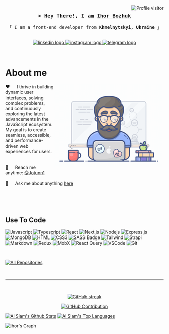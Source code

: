 <a href="https://komarev.com/ghpvc/?username=Jotunn1">
  <img align="right" src="https://komarev.com/ghpvc/?username=Jotunn1&label=Visitors&color=0e75b6&style=flat" alt="Profile visitor" />
</a>

<!-- Intro  -->
<h3 align="center">
        <samp>&gt; Hey There!, I am
                <b><a target="_blank" href="https://Jotunn1.com">Ihor Bozhuk</a></b>
        </samp>
</h3>


<p align="center"> 
  <samp>
    「 I am a front-end developer from <b>Khmelnytskyi, Ukraine</b> 」
    <br>
    <br>
  </samp>
</p>

<p align="center">
 <a href="https://www.linkedin.com/in/ihor-bozhuk-aba4451a8/" target="_blank">
  <img src="https://img.shields.io/badge/LinkedIn-0077B5?style=for-the-badge&logo=linkedin&logoColor=white" alt="linkedin logo"/>
 </a>
 <a href="https://www.instagram.com/ihor_bozhuk/" target="_blank">
  <img src="https://img.shields.io/badge/Instagram-fe4164?style=for-the-badge&logo=instagram&logoColor=white" alt="instagram logo" />
 </a> 
   <a href="https://t.me/Jotunn1" target="_blank">
  <img src="https://img.shields.io/badge/Telegram-20BEFF?&style=for-the-badge&logo=telegram&logoColor=white" alt="telegram logo "  />
  </a> 
</p>
<br />

<!-- About Section -->
 # About me
 
<p>
 <img align="right" width="350" src="/programmer.gif" alt="Coding gif" />
  
 ❤️ &emsp; I thrive in building dynamic user interfaces, solving complex problems, and continuously exploring the latest advancements in the JavaScript ecosystem. My goal is to create seamless, accessible, and performance-driven web experiences for users.<br/><br/><br/>
 📧 &emsp; Reach me anytime: <a href="https://t.me/Jotunn1" target="_blank">@Jotunn1</a><br/><br/>
 💬 &emsp; Ask me about anything [here](https://github.com/Jotunn1/Jotunn1/issues)

</p>

<br/>
<br/>
<br/>

## Use To Code

![Javascript](https://img.shields.io/badge/Javascript-F0DB4F?style=for-the-badge&labelColor=black&logo=javascript&logoColor=F0DB4F)
![Typescript](https://img.shields.io/badge/Typescript-007acc?style=for-the-badge&labelColor=black&logo=typescript&logoColor=007acc)
![React](https://img.shields.io/badge/-React-61DBFB?style=for-the-badge&labelColor=black&logo=react&logoColor=61DBFB)
![Next.js](https://img.shields.io/badge/next.js-000000?style=for-the-badge&logo=nextdotjs&logoColor=white)
![Nodejs](https://img.shields.io/badge/Nodejs-3C873A?style=for-the-badge&labelColor=black&logo=node.js&logoColor=3C873A)
![Express.js](https://img.shields.io/badge/Express.js-000000?style=for-the-badge&logo=express&logoColor=white)
![MongoDB](https://img.shields.io/badge/MongoDB-4EA94B?style=for-the-badge&logo=mongodb&logoColor=white)
![HTML](https://img.shields.io/badge/HTML5-E34F26?style=for-the-badge&logo=html5&logoColor=white)
![CSS3](https://img.shields.io/badge/CSS3-1572B6?style=for-the-badge&logo=css3&logoColor=white)
![SASS Badge](https://img.shields.io/badge/Sass-CC6699?style=for-the-badge&logo=sass&logoColor=white)
![Tailwind](https://img.shields.io/badge/Tailwind_CSS-092749?style=for-the-badge&logo=tailwindcss&logoColor=06B6D4&labelColor=000000)
![Strapi](https://img.shields.io/badge/strapi-2E7EEA?style=for-the-badge&logo=strapi&logoColor=white)
![Markdown](https://img.shields.io/badge/Markdown-000000?style=for-the-badge&logo=markdown&logoColor=white)
![Redux](https://img.shields.io/badge/Redux-593D88?style=for-the-badge&logo=redux&logoColor=white)
![MobX](https://img.shields.io/badge/Mobx-black?style=for-the-badge&logo=mobx&logoColor=orange)
![React Query](https://img.shields.io/badge/-React_Query-FF4154?style=for-the-badge&logo=react%20query&logoColor=white)
![VSCode](https://img.shields.io/badge/Visual_Studio-0078d7?style=for-the-badge&logo=visual%20studio&logoColor=white)
![Git](https://img.shields.io/badge/Git-F05032?style=for-the-badge&logo=git&logoColor=white)

<br/>


<p align="left">
  <a href="https://github.com/Jotunn1?tab=repositories" target="_blank"><img alt="All Repositories" title="All Repositories" src="https://img.shields.io/badge/-All%20Repos-2962FF?style=for-the-badge&logo=koding&logoColor=white"/></a>
</p>

<br/>
<hr/>
<br/>

<p align="center">
  <a href="https://github.com/Jotunn1">
    <img src="https://github-readme-streak-stats.herokuapp.com/?user=Jotunn1&theme=radical&border=7F3FBF&background=0D1117" alt="GitHub streak"/>
  </a>
</p>

<p align="center">
  <a href="https://github.com/Jotunn1">
    <img src="https://github-profile-summary-cards.vercel.app/api/cards/profile-details?username=Jotunn1&theme=radical" alt="GitHub Contribution"/>
  </a>
</p>

<a> 
    <a href="https://github.com/Jotunn1"><img alt="Al Siam's Github Stats" src="https://denvercoder1-github-readme-stats.vercel.app/api?username=Jotunn1&show_icons=true&count_private=true&theme=react&border_color=7F3FBF&bg_color=0D1117&title_color=F85D7F&icon_color=F8D866" height="192px" width="49.5%"/></a>
  <a href="https://github.com/Jotunn1"><img alt="Al Siam's Top Languages" src="https://denvercoder1-github-readme-stats.vercel.app/api/top-langs/?username=Jotunn1&langs_count=8&layout=compact&theme=react&border_color=7F3FBF&bg_color=0D1117&title_color=F85D7F&icon_color=F8D866" height="192px" width="49.5%"/></a>
  <br/>
</a>


![Ihor's Graph](https://github-readme-activity-graph.vercel.app/graph?username=Jotunn1&custom_title=Ihor's%20GitHub%20Activity%20Graph&bg_color=0D1117&color=7F3FBF&line=7F3FBF&point=7F3FBF&area_color=FFFFFF&title_color=FFFFFF&area=true)
